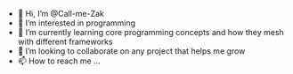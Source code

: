 - 👋 Hi, I’m @Call-me-Zak
- 👀 I’m interested in programming
- 🌱 I’m currently learning core programming concepts and how they mesh with different frameworks
- 💞️ I’m looking to collaborate on any project that helps me grow
- 📫 How to reach me ...

<!---
Call-me-Zak/Call-me-Zak is a ✨ special ✨ repository because its `README.md` (this file) appears on your GitHub profile.
You can click the Preview link to take a look at your changes.
--->
